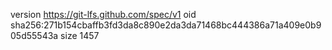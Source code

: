 version https://git-lfs.github.com/spec/v1
oid sha256:271b154cbaffb3fd3da8c890e2da3da71468bc444386a71a409e0b905d55543a
size 1457
